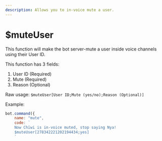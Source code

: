 ```yaml
---
description: Allows you to in-voice mute a user.
---
```


# $muteUser

This function will make the bot server-mute a user inside voice channels using their User ID.

This function has 3 fields:

1. User ID \(Required\)
2. Mute \(Required\)
3. Reason \(Optional\)

Raw usage: `$muteUser[User ID;Mute (yes/no);Reason (Optional)]`

Example:

```javascript
bot.command({
    name: "mute",
    code: `
    Now Chïwi is in-voice muted, stop saying Nya!
    $muteUser[278342221202194434;yes]
    `
```

